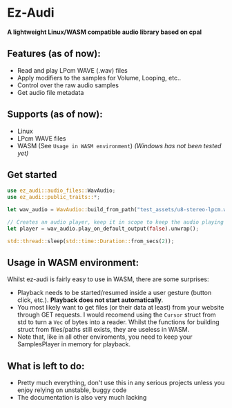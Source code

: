 # Ez-Audi

**A lightweight Linux/WASM compatible audio library based on cpal**

## Features (as of now):

* Read and play LPcm WAVE (.wav) files
* Apply modifiers to the samples for Volume, Looping, etc..
* Control over the raw audio samples
* Get audio file metadata

## Supports (as of now):

* Linux
* LPcm WAVE files
* WASM (See `Usage in WASM environment`)
  *(Windows has not been tested yet)*

## Get started

```rust
use ez_audi::audio_files::WavAudio;
use ez_audi::public_traits::*;

let wav_audio = WavAudio::build_from_path("test_assets/u8-stereo-lpcm.wav").unwrap();

// Creates an audio player, keep it in scope to keep the audio playing
let player = wav_audio.play_on_default_output(false).unwrap();

std::thread::sleep(std::time::Duration::from_secs(2));
```

## Usage in WASM environment:

Whilst ez-audi is fairly easy to use in WASM, there are some surprises:

* Playback needs to be started/resumed inside a user gesture (button click, etc.). **Playback does not start automatically**.
* You most likely want to get files (or their data at least) from your website through GET requests. I would recomend using the `Cursor` struct from std to turn a `Vec` of bytes into a reader. Whilst the functions for building struct from files/paths still exists, they are useless in WASM.
* Note that, like in all other enviroments, you need to keep your SamplesPlayer in memory for playback.

## What is left to do:

* Pretty much everything, don't use this in any serious projects unless you enjoy relying on unstable, buggy code
* The documentation is also very much lacking
